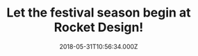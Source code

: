 ---
campaign-uuid: "c-28e87756-9c16-4769-8c3e-db1396c58d65"
type: "Preview"
category: "Gifts"
date: "2018-05-31T10:56:34.000Z"
end-date: "2018-07-01T23:59:00.000Z"
disable-form: false
is_promoted: false
has_entry_page: false
title: "Let the festival season begin at Rocket Design!"
competition-description: "<p>At Rocket Design they think that music is what feelings\
  \ sound like, that’s why they create the best accessories designed to remind how\
  \ much you rock! Glass-tonbury (Glass makers), Guitray (Shot tray), Spo-tea-fy (Tea\
  \ infuser), The Chillers (Ice tray)… and many more!</p>\r\n<p>They have something\
  \ for everybody! Enter below, have a look at their awesome products and get ready\
  \ to rock out this summer with their hottest hits at Rocket Design!</p>"
banner-img: "https://assets.expresslyapp.com/asset-73b7a07b-e940-444b-93b9-2a6ca98d5833.jpg"
logo-left-href: "https://www.rocketdesign.it/"
logo-left-image: "https://assets.expresslyapp.com/asset-c4e6856d-edd2-4a41-ad43-1df4f8974a34.jpg"
logo-left-title: "RocketDesign"
has-winner: false
---